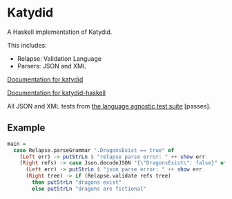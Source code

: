# Katydid

A Haskell implementation of Katydid.

This includes:

  - Relapse: Validation Language 
  - Parsers: JSON and XML

[Documentation for katydid](http://katydid.github.io/)

[Documentation for katydid-haskell](https://katydid.github.io/katydid-haskell/)

All JSON and XML tests from [the language agnostic test suite](https://github.com/katydid/testsuite) [passes].

## Example

```haskell
main = 
  case Relapse.parseGrammar ".DragonsExist == true" of
    (Left err) -> putStrLn $ "relapse parse error: " ++ show err
    (Right refs) -> case Json.decodeJSON "{\"DragonsExist\": false}" of
      (Left err) -> putStrLn $ "json parse error: " ++ show err
      (Right tree) -> if (Relapse.validate refs tree)
        then putStrLn "dragons exist"
        else putStrLn "dragons are fictional"
```